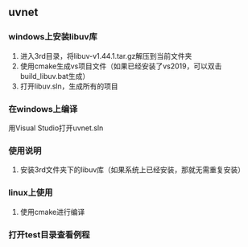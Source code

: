 ## uvnet

### windows上安装libuv库
1. 进入3rd目录，将libuv-v1.44.1.tar.gz解压到当前文件夹
2. 使用cmake生成vs项目文件（如果已经安装了vs2019，可以双击build_libuv.bat生成）
3. 打开libuv.sln，生成所有的项目

### 在windows上编译
用Visual Studio打开uvnet.sln

### 使用说明
1. 安装3rd文件夹下的libuv库（如果系统上已经安装，那就无需重复安装）

### linux上使用
1. 使用cmake进行编译

### 打开test目录查看例程